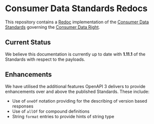 # Consumer Data Standards Redocs

This repository contains a [Redoc](https://github.com/Redocly/redoc) implementation of the [Consumer Data Standards](https://consumerdatastandardsaustralia.github.io/standards) governing the [Consumer Data Right](https://www.accc.gov.au/focus-areas/consumer-data-right-cdr-0).

## Current Status

We believe this documentation is currently up to date with **1.11.1** of the Standards with respect to the payloads.

## Enhancements

We have utilised the additional features OpenAPI 3 delivers to provide enhancements over and above the published Standards. These include:

- Use of `oneOf` notation providing for the describing of version based responses
- Use of `allOf` for compound definitions
- String `format` entries to provide hints of string type
